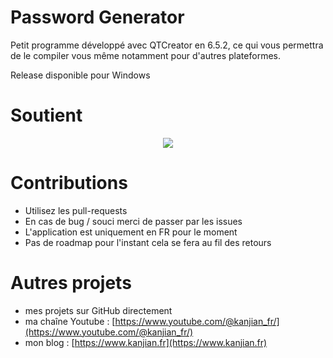# Password Generator

Petit programme développé avec QTCreator en 6.5.2, ce qui vous permettra de le compiler vous même notamment pour d'autres plateformes.

Release disponible pour Windows


# Soutient

<p align="center">
<a href="https://www.buymeacoffee.com/inazo">
  <img src="https://www.kanjian.fr/wp-content/uploads/2022/06/H5V9_pZc-300x84.png">
</a>
</p>

# Contributions

- Utilisez les pull-requests
- En cas de bug / souci merci de passer par les issues
- L'application est uniquement en FR pour le moment
- Pas de roadmap pour l'instant cela se fera au fil des retours

# Autres projets

- mes projets sur GitHub directement
- ma chaîne Youtube : [https://www.youtube.com/@kanjian_fr/](https://www.youtube.com/@kanjian_fr/)
- mon blog : [https://www.kanjian.fr](https://www.kanjian.fr)
